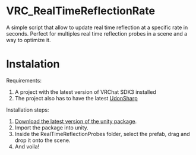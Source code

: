 # VRC_RealTimeReflectionRate
A simple script that allow to update real time reflection at a specific rate in seconds. Perfect for multiples real time reflection probes in a scene and a way to optimize it.

# Instalation
Requirements:

1. A project with the latest version of VRChat SDK3 installed
2. The project also has to have the latest [UdonSharp](https://github.com/MerlinVR/UdonSharp)

Installation steps:

1. [Download the latest version of the unity package](https://github.com/noch3d/VRC_RealTimeReflectionRate/releases/latest).
2. Import the package into unity.
3. Inside the RealTimeReflectionProbes folder, select the prefab, drag and drop it onto the scene.
4. And voila!
